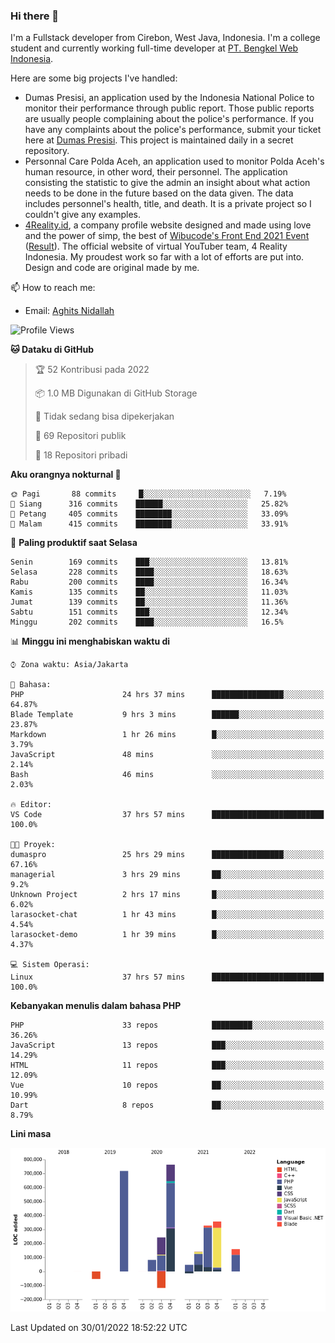 ### Hi there 👋
I'm a Fullstack developer from Cirebon, West Java, Indonesia. I'm a college student and currently working full-time developer at [PT. Bengkel Web Indonesia](https://github.com/PT-Bengkel-Web-Indonesia).

Here are some big projects I've handled:
- Dumas Presisi, an application used by the Indonesia National Police to monitor their performance through public report. Those public reports are usually people complaining about the police's performance. If you have any complaints about the police's performance, submit your ticket here at [Dumas Presisi](https://dumaspresisi.polri.go.id/dumaspro). This project is maintained daily in a secret repository.
- Personnal Care Polda Aceh, an application used to monitor Polda Aceh's human resource, in other word, their personnel. The application consisting the statistic to give the admin an insight about what action needs to be done in the future based on the data given. The data includes personnel's health, title, and death. It is a private project so I couldn't give any examples.
- [4Reality.id](https://4reality.id), a company profile website designed and made using love and the power of simp, the best of [Wibucode's Front End 2021 Event](https://github.com/wibucode02/submision-event-frontend-2021) ([Result](https://github.com/wibucode02/top-5-pemenang-event-front-end-wibucode-2021)). The official website of virtual YouTuber team, 4 Reality Indonesia. My proudest work so far with a lot of efforts are put into. Design and code are original made by me.

📫 How to reach me:
- Email: [Aghits Nidallah](mailto:yourlovelydev@gmail.com)

<!--START_SECTION:waka-->
![Profile Views](http://img.shields.io/badge/Profil%20dilihat-2-blue)

**🐱 Dataku di GitHub** 

> 🏆 52 Kontribusi pada 2022
 > 
> 📦 1.0 MB Digunakan di GitHub Storage 
 > 
> 🚫 Tidak sedang bisa dipekerjakan
 > 
> 📜 69 Repositori publik 
 > 
> 🔑 18 Repositori pribadi  
 > 
**Aku orangnya nokturnal 🦉** 

```text
🌞 Pagi       88 commits     █░░░░░░░░░░░░░░░░░░░░░░░░   7.19% 
🌆 Siang      316 commits    ██████░░░░░░░░░░░░░░░░░░░   25.82% 
🌃 Petang     405 commits    ████████░░░░░░░░░░░░░░░░░   33.09% 
🌙 Malam      415 commits    ████████░░░░░░░░░░░░░░░░░   33.91%

```
📅 **Paling produktif saat Selasa** 

```text
Senin        169 commits    ███░░░░░░░░░░░░░░░░░░░░░░   13.81% 
Selasa       228 commits    ████░░░░░░░░░░░░░░░░░░░░░   18.63% 
Rabu         200 commits    ████░░░░░░░░░░░░░░░░░░░░░   16.34% 
Kamis        135 commits    ██░░░░░░░░░░░░░░░░░░░░░░░   11.03% 
Jumat        139 commits    ██░░░░░░░░░░░░░░░░░░░░░░░   11.36% 
Sabtu        151 commits    ███░░░░░░░░░░░░░░░░░░░░░░   12.34% 
Minggu       202 commits    ████░░░░░░░░░░░░░░░░░░░░░   16.5%

```


📊 **Minggu ini menghabiskan waktu di** 

```text
⌚︎ Zona waktu: Asia/Jakarta

💬 Bahasa: 
PHP                      24 hrs 37 mins      ████████████████░░░░░░░░░   64.87% 
Blade Template           9 hrs 3 mins        ██████░░░░░░░░░░░░░░░░░░░   23.87% 
Markdown                 1 hr 26 mins        █░░░░░░░░░░░░░░░░░░░░░░░░   3.79% 
JavaScript               48 mins             ░░░░░░░░░░░░░░░░░░░░░░░░░   2.14% 
Bash                     46 mins             ░░░░░░░░░░░░░░░░░░░░░░░░░   2.03%

🔥 Editor: 
VS Code                  37 hrs 57 mins      █████████████████████████   100.0%

🐱‍💻 Proyek: 
dumaspro                 25 hrs 29 mins      ████████████████░░░░░░░░░   67.16% 
managerial               3 hrs 29 mins       ██░░░░░░░░░░░░░░░░░░░░░░░   9.2% 
Unknown Project          2 hrs 17 mins       █░░░░░░░░░░░░░░░░░░░░░░░░   6.02% 
larasocket-chat          1 hr 43 mins        █░░░░░░░░░░░░░░░░░░░░░░░░   4.54% 
larasocket-demo          1 hr 39 mins        █░░░░░░░░░░░░░░░░░░░░░░░░   4.37%

💻 Sistem Operasi: 
Linux                    37 hrs 57 mins      █████████████████████████   100.0%

```

**Kebanyakan menulis dalam bahasa PHP** 

```text
PHP                      33 repos            █████████░░░░░░░░░░░░░░░░   36.26% 
JavaScript               13 repos            ███░░░░░░░░░░░░░░░░░░░░░░   14.29% 
HTML                     11 repos            ███░░░░░░░░░░░░░░░░░░░░░░   12.09% 
Vue                      10 repos            ██░░░░░░░░░░░░░░░░░░░░░░░   10.99% 
Dart                     8 repos             ██░░░░░░░░░░░░░░░░░░░░░░░   8.79%

```


**Lini masa**

![Chart not found](https://raw.githubusercontent.com/NikarashiHatsu/NikarashiHatsu/master/charts/bar_graph.png) 


 Last Updated on 30/01/2022 18:52:22 UTC
<!--END_SECTION:waka-->
